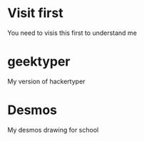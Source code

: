 # Visit first
You need to visis this first to understand me

# geektyper
My version of hackertyper

# Desmos
My desmos drawing for school
